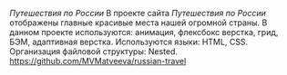 *Путешествия по России*
В проекте сайта _Путешествия по России_ отображены главные красивые места нашей огромной страны.
В данном проекте используются: анимация, флексбокс верстка, грид, БЭМ, адаптивная верстка.
Используются языки: HTML, CSS.
Организация файловой структуры: Nested.
https://github.com/MVMatveeva/russian-travel